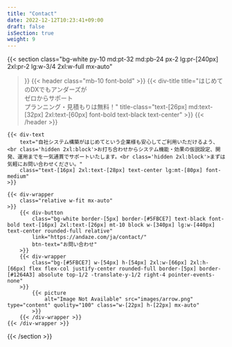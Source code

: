 ```yaml
---
title: "Contact"
date: 2022-12-12T10:23:41+09:00
draft: false
isSection: true
weight: 9
---
```


{{< section
    class="bg-white py-10 md:pt-32 md:pb-24 px-2 lg:pr-[240px] 2xl:pr-2 lg:w-3/4 2xl:w-full mx-auto"
>}}
    {{< header
        class="mb-10 font-bold"
    >}}
        {{< div-title
            title="はじめてのDXでもアンダーズが<br class='hidden 2xl:block'>ゼロからサポート<br class='hidden 2xl:block'>プランニング・見積もりは無料！"
            title-class="text-[26px] md:text-[32px] 2xl:text-[60px] font-bold text-black text-center"
        >}}
    {{< /header >}}

    {{< div-text
        text="自社システム構築がはじめてという企業様も安心してご利用いただけるよう、<br class='hidden 2xl:block'>お打ち合わせからシステム機能・効果の仮説設定、開発、運用までを一気通貫でサポートいたします。<br class='hidden 2xl:block'>まずは気軽にお問い合わせください。"
        class="text-[16px] 2xl:text-[28px] text-center lg:mt-[80px] font-medium"
    >}}

    {{< div-wrapper
        class="relative w-fit mx-auto"
    >}}
        {{< div-button
            class="bg-white border-[5px] border-[#5FBCE7] text-black font-bold text-[16px] 2xl:text-[26px] mt-10 block w-[340px] lg:w-[440px] text-center rounded-full relative"
            link="https://andaze.com/ja/contact/"
            btn-text="お問い合わせ"
        >}}
        {{< div-wrapper
            class="bg-[#5FBCE7] w-[54px] h-[54px] 2xl:w-[66px] 2xl:h-[66px] flex flex-col justify-center rounded-full border-[5px] border-[#1264A3] absolute top-1/2 -translate-y-1/2 right-4 pointer-events-none"
        >}}
            {{< picture
                alt="Image Not Available" src="images/arrow.png" type="content" quolity="100" class="w-[22px] h-[22px] mx-auto"
            >}}
        {{< /div-wrapper >}}
    {{< /div-wrapper >}}


{{< /section >}}
